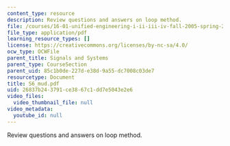 ```yaml
---
content_type: resource
description: Review questions and answers on loop method.
file: /courses/16-01-unified-engineering-i-ii-iii-iv-fall-2005-spring-2006/26837b243791ce3867c1dd7e5043e2e6_S6_mud.pdf
file_type: application/pdf
learning_resource_types: []
license: https://creativecommons.org/licenses/by-nc-sa/4.0/
ocw_type: OCWFile
parent_title: Signals and Systems
parent_type: CourseSection
parent_uid: 85c1b0de-227d-e38d-9a55-dc7008c03de7
resourcetype: Document
title: S6_mud.pdf
uid: 26837b24-3791-ce38-67c1-dd7e5043e2e6
video_files:
  video_thumbnail_file: null
video_metadata:
  youtube_id: null
---
```

Review questions and answers on loop method.